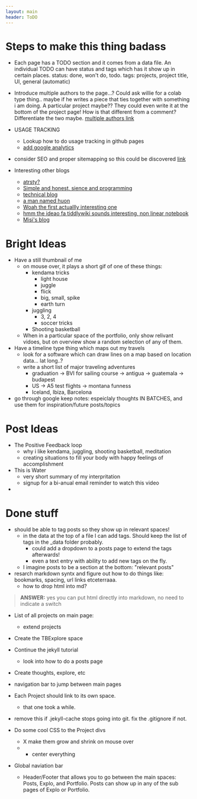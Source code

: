 ```yaml
---
layout: main
header: ToDO
---
```

# Steps to make this thing badass
- Each page has a TODO section and it comes from a data file. An individual TODO can have status and tags which has it show up in certain places. status: done, won't do, todo. tags: projects, project title, UI, general (automatic)
- Introduce multiple authors to the page...? Could ask willie for a colab type thing.. maybe if he writes a piece that ties together with something i am doing. A particular project maybe?? They could even write it at the bottom of the project page! How is that different from a comment? Differentiate the two maybe. [multiple authors link](https://jekyllrb.com/docs/step-by-step/09-collections/)
- USAGE TRACKING
    - Lookup how to do usage tracking in github pages
    - [add google analytics](https://stackoverflow.com/questions/17207458/how-to-add-google-analytics-tracking-id-to-github-pages)
- consider SEO and proper sitemapping so this could be discovered [link](https://jekyllrb.com/docs/step-by-step/10-deployment/)

- Interesting other blogs
    - [atrsty?](https://artsy.github.io/)
    - [Simple and honest, sience and programming](https://arogozhnikov.github.io/)
    - [technical blog](https://deborah-digges.github.io/)
    - [a man named huon](https://huonw.github.io/)
    - [Woah the first actuallly interesting one](https://joearms.github.io/#Index)
    - [hmm the ideao fa tiddlywiki sounds interesting, non linear notebook](https://tiddlywiki.com/)
    - [Misi's blog](https://xn--kles-5qa.hu/)

# Bright Ideas
- Have a still thumbnail of me
    - on mouse over, it plays a short gif of one of these things:
        - kendama tricks
            - light house
            - juggle
            - flick
            - big, small, spike
            - earth turn
        - juggling
            - 3, 2, 4
            - soccer tricks
        - Shooting basketball
    - When in a particular space of the portfolio, only show relivant vidoes, but on overview show a random selection of any of them.
- Have a timeline type thing which maps out my travels
    - look for a software which can draw lines on a map based on location data... lat long..?
    - write a short list of major traveling adventures
        - graduation -> BVI for sailing course -> antigua -> guatemala -> budapest
        - US -> A5 test flights -> montana funness
        - Iceland, Ibiza, Barcelona
- go through google keep notes: espeiclaly thoughts IN BATCHES, and use them for inspiration/future posts/topics

# Post Ideas
- The Positive Feedback loop
    - why i like kendama, juggling, shooting basketball, meditation
    - creating situations to fill your body with happy feelings of accomplishment
- This is Water
    - very short summary of my interpritation
    - signup for a bi-anual email reminder to watch this video
- 


# Done stuff
- should be able to tag posts so they show up in relevant spaces!
    - in the data at the top of a file I can add tags. Should keep the list of tags in the _data folder probably.
        - could add a dropdown to a posts page to extend the tags afterwards!
        - even a text entry with ability to add new tags on the fly.
    - I imagine posts to be a section at the bottom: "relevant posts"
- resarch markdown syntx and figure out how to do things like: bookmarks, spacing, url links etceterraaa.
    - how to drop html into md? 
> **ANSWER:** yes you can put html directly into markdown, no need to indicate a switch

- List of all projects on main page: 
    - extend projects
- Create the TBExplore space
- Continue the jekyll tutorial
    - look into how to do a posts page
- Create thoughts, explore, etc
- navigation bar to jump between main pages

- Each Project should link to its own space.
    - that one took a while.

- remove this if .jekyll-cache stops going into git. fix the .gitignore if not.

- Do some cool CSS to the Project divs
    - X make them grow and shrink on mouse over
    - - center everything

- Global naviation bar
    - Header/Footer that allows you to go between the main spaces: Posts, Explo, and Portfolio. Posts can show up in any of the sub pages of Explo or Portfolio. 

